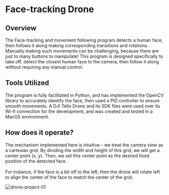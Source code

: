 # Face-tracking Drone

## Overview
The Face-tracking and movement following program detects a human face, then follows it along making corresponding transitions and rotations. Manually making such movements can be challenging, because there are just to many buttons to manipulate! This program is designed specifically to take off, detect the closest human face to the camera, then follow it along without requiring any manual control. 

## Tools Utilized
The program is fully facilitated in Python, and has implemented the OpenCV library to accurately identify the face, then used a PID controller to ensure smooth movements. A DJI Tello Drone and its SDK files were used over its Wi-fi connection for the development, and was created and tested in a MacOS environment. 

## How does it operate?
The mechanism implemented here is intuitive - we treat the camera view as a cartesian grid. By dividing the width and height of this grid, we will get a center point (x, y). Then, we set this center point as the desired fixed position of the detected face. 
<br /><br />
For instance, if the face is a bit off to the left, then the drone will rotate left to align the center of the face to match the center of the grid. 


![drone-project-01](https://user-images.githubusercontent.com/55883282/168631360-93da1228-aef5-48d4-8404-b8f106daf534.png)

